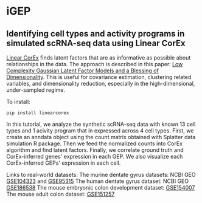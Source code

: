 # iGEP 

## Identifying cell types and activity programs in simulated scRNA-seq data using Linear CorEx

[Linear CorEx](https://github.com/gregversteeg/LinearCorex) finds latent factors that are as informative as possible about relationships in the data. The approach is described in this paper: [Low Complexity Gaussian Latent Factor Models and a Blessing of Dimensionality](https://arxiv.org/abs/1706.03353). This is useful for covariance estimation, clustering related variables, and dimensionality reduction, especially in the high-dimensional, under-sampled regime.

To install:

```shell
pip install linearcorex
```

In this tutorial, we analyze the synthetic scRNA-seq data with known 13 cell types and 1 acivity program that in expressed across 4 cell types. First, we create an anndata object using the count matrix obtained with Splatter data simulation R package. Then we feed the normalized counts into CorEx algorithm and find latent factors. Finally, we correlate ground truth and CorEx-inferred genes' expression in each GEP. We also visualize each CorEx-inferred GEPs' expression in each cell.

Links to real-world datasets:
The murine dentate gyrus datasets: NCBI GEO [GSE104323](https://www.ncbi.nlm.nih.gov/geo/query/acc.cgi?acc=GSE104323) and [GSE95315](https://www.ncbi.nlm.nih.gov/geo/query/acc.cgi?acc=GSE95315)
The human dentate gyrus dataset: NCBI GEO [GSE186538](https://www.ncbi.nlm.nih.gov/geo/query/acc.cgi?acc=GSE186538)
The mouse embryonic colon development dataset: [GSE154007](https://www.ncbi.nlm.nih.gov/geo/query/acc.cgi?acc=GSE154007)
The mouse adult colon dataset: [GSE151257](https://www.ncbi.nlm.nih.gov/geo/query/acc.cgi?acc=GSE151257)

